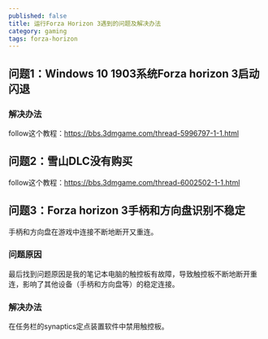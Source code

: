 ```yaml
---
published: false
title: 运行Forza Horizon 3遇到的问题及解决办法
category: gaming
tags: forza-horizon
---
```

## 问题1：Windows 10 1903系统Forza horizon 3启动闪退

### 解决办法

follow这个教程：https://bbs.3dmgame.com/thread-5996797-1-1.html

## 问题2：雪山DLC没有购买

follow这个教程：https://bbs.3dmgame.com/thread-6002502-1-1.html

## 问题3：Forza horizon 3手柄和方向盘识别不稳定

手柄和方向盘在游戏中连接不断地断开又重连。

### 问题原因

最后找到问题原因是我的笔记本电脑的触控板有故障，导致触控板不断地断开重连，影响了其他设备（手柄和方向盘等）的稳定连接。

### 解决办法

在任务栏的synaptics定点装置软件中禁用触控板。
